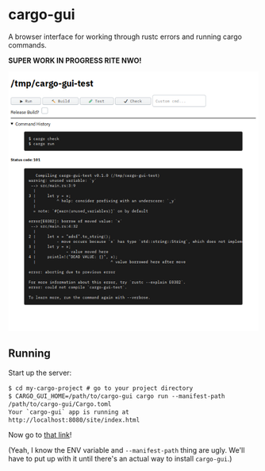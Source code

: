 # cargo-gui
A browser interface for working through rustc errors and running cargo commands.

**SUPER WORK IN PROGRESS RITE NWO!**

![sample image](https://github.com/eignnx/cargo-gui/blob/master/test-screenshot.png)

## Running

Start up the server:

```shell
$ cd my-cargo-project # go to your project directory
$ CARGO_GUI_HOME=/path/to/cargo-gui cargo run --manifest-path /path/to/cargo-gui/Cargo.toml
Your `cargo-gui` app is running at http://localhost:8080/site/index.html
```

Now go to [that link](http://localhost:8080/site/index.html)!

(Yeah, I know the ENV variable and `--manifest-path` thing are ugly. We'll have to put up with it until there's an actual way to install `cargo-gui`.)
